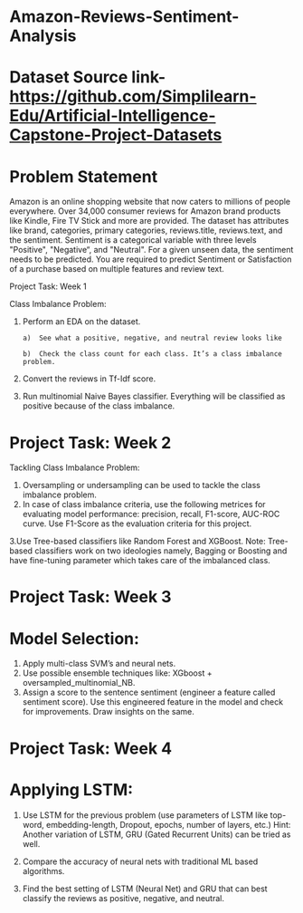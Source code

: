 # Amazon-Reviews-Sentiment-Analysis
# Dataset Source link- https://github.com/Simplilearn-Edu/Artificial-Intelligence-Capstone-Project-Datasets 

# Problem Statement

Amazon is an online shopping website that now caters to millions of people everywhere. Over 34,000 consumer reviews for Amazon brand products like Kindle, Fire TV Stick and more are provided. 
The dataset has attributes like brand, categories, primary categories, reviews.title, reviews.text, and the sentiment. Sentiment is a categorical variable with three levels "Positive", "Negative“, and "Neutral". For a given unseen data, the sentiment needs to be predicted.
You are required to predict Sentiment or Satisfaction of a purchase based on multiple features and review text.


Project Task: Week 1

Class Imbalance Problem:

1. Perform an EDA on the dataset.

       a)  See what a positive, negative, and neutral review looks like

       b)  Check the class count for each class. It’s a class imbalance problem.

2. Convert the reviews in Tf-Idf score.

3. Run multinomial Naive Bayes classifier. Everything will be classified as positive because of the class imbalance.

# Project Task: Week 2

Tackling Class Imbalance Problem:

1. Oversampling or undersampling can be used to tackle the class imbalance problem. 
2. In case of class imbalance criteria, use the following metrices for evaluating model performance: precision, recall, F1-score, AUC-ROC curve. Use F1-Score as the evaluation criteria for this      project.

  3.Use Tree-based classifiers like Random Forest and XGBoost.
       Note: Tree-based classifiers work on two ideologies namely, Bagging or Boosting and have fine-tuning parameter which takes care           of the imbalanced class.

# Project Task: Week 3

# Model Selection:

1. Apply multi-class SVM’s and neural nets.
2. Use possible ensemble techniques like: XGboost + oversampled_multinomial_NB.
3. Assign a score to the sentence sentiment (engineer a feature called sentiment score). Use this engineered feature in the model and check for improvements. Draw insights on the same.

# Project Task: Week 4

# Applying LSTM:

1. Use LSTM for the previous problem (use parameters of LSTM like top-word, embedding-length, Dropout, epochs, number of layers, etc.)
       Hint: Another variation of LSTM, GRU (Gated Recurrent Units) can be tried as well.

2. Compare the accuracy of neural nets with traditional ML based algorithms.

3. Find the best setting of LSTM (Neural Net) and GRU that can best classify the reviews as positive, negative, and neutral. 

   
